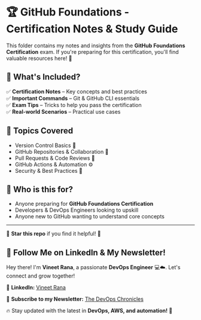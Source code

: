 # 🏆 GitHub Foundations - Certification Notes & Study Guide  

This folder contains my notes and insights from the **GitHub Foundations Certification** exam. If you're preparing for this certification, you'll find valuable resources here! 🚀  

## 📌 What's Included?
✅ **Certification Notes** – Key concepts and best practices  
✅ **Important Commands** – Git & GitHub CLI essentials  
✅ **Exam Tips** – Tricks to help you pass the certification  
✅ **Real-world Scenarios** – Practical use cases  

## 📖 Topics Covered  
- Version Control Basics 📝  
- GitHub Repositories & Collaboration 🤝  
- Pull Requests & Code Reviews 🔄  
- GitHub Actions & Automation ⚙️  
- Security & Best Practices 🔐  

## 🎯 Who is this for?  
- Anyone preparing for **GitHub Foundations Certification**  
- Developers & DevOps Engineers looking to upskill  
- Anyone new to GitHub wanting to understand core concepts  

---

🌟 **Star this repo** if you find it helpful! 🚀  



## 🚀 Follow Me on LinkedIn & My Newsletter!  

Hey there! I'm **Vineet Rana**, a passionate **DevOps Engineer** 💻☁️. Let's connect and grow together!  

🔗 **LinkedIn:** [Vineet Rana](https://www.linkedin.com/in/vineetrana)  

📩 **Subscribe to my Newsletter:** [The DevOps Chronicles](https://www.linkedin.com/build-relation/newsletter-follow?entityUrn=7276114874349375488)  

🔥 Stay updated with the latest in **DevOps, AWS, and automation!** 🚀  
